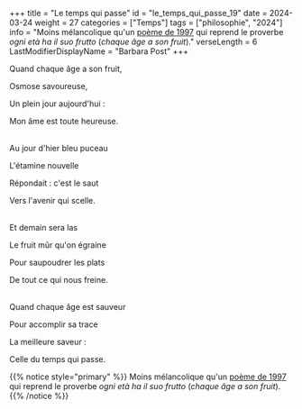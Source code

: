 +++
title = "Le temps qui passe"
id = "le_temps_qui_passe_19"
date = 2024-03-24
weight = 27
categories = ["Temps"]
tags = ["philosophie", "2024"]
info = "Moins mélancolique qu'un [poème de 1997](../3_troisieme_saison/saisons_terrestres) qui reprend le proverbe *ogni età ha il suo frutto* (*chaque âge a son fruit*)."
verseLength = 6
LastModifierDisplayName = "Barbara Post"
+++

Quand chaque âge a son fruit,

Osmose savoureuse,

Un plein jour aujourd'hui :

Mon âme est toute heureuse.

 \
Au jour d'hier bleu puceau

L'étamine nouvelle

Répondait : c'est le saut

Vers l'avenir qui scelle.

 \
Et demain sera las

Le fruit mûr qu'on égraine

Pour saupoudrer les plats

De tout ce qui nous freine.

 \
Quand chaque âge est sauveur

Pour accomplir sa trace

La meilleure saveur :

Celle du temps qui passe.

{{% notice style="primary" %}}
Moins mélancolique qu'un [poème de 1997](../3_troisieme_saison/saisons_terrestres) qui reprend le proverbe *ogni età ha il suo frutto* (*chaque âge a son fruit*).
{{% /notice %}}
